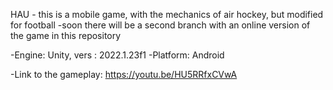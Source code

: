 HAU - this is a mobile game, with the mechanics of air hockey, but modified for football 
-soon there will be a second branch with an online version of the game in this repository

-Engine: Unity, vers : 2022.1.23f1 
-Platform: Android 

-Link to the gameplay: https://youtu.be/HU5RRfxCVwA
